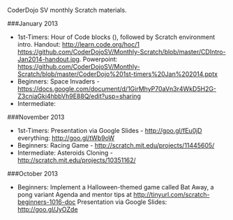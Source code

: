 CoderDojo SV monthly Scratch materials.


###January 2013
* 1st-Timers: Hour of Code blocks (), followed by Scratch environment intro. Handout: http://learn.code.org/hoc/1 https://github.com/CoderDojoSV/Monthly-Scratch/blob/master/CDIntro-Jan2014-handout.jpg. Powerpoint: https://github.com/CoderDojoSV/Monthly-Scratch/blob/master/CoderDojo%201st-timers%20Jan%202014.pptx
* Beginners: Space Invaders - https://docs.google.com/document/d/1GirMhyP70aVn3r4WkD5H2G-Z3cniaGki4hbbVh9E88Q/edit?usp=sharing
* Intermediate: 

###November 2013
* 1st-Timers: Presentation via Google Slides - http://goo.gl/fEu0jD  everything: http://goo.gl/tWb9oW
* Beginners: Racing Game - http://scratch.mit.edu/projects/11445605/
* Intermediate: Asteroids Cloning - http://scratch.mit.edu/projects/10351162/

###October 2013
* Beginners: Implement a Halloween-themed game called Bat Away, a pong variant
Agenda and mentor tips at  http://tinyurl.com/scratch-beginners-1016-doc
Presentation via Google Slides: http://goo.gl/JyOZde

